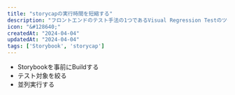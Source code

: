 ```yaml
---
title: "storycapの実行時間を短縮する"
description: "フロントエンドのテスト手法の1つであるVisual Regression Testのツールであるstorycapの実行時間を短縮するための情報についてまとめる。"
icon: "&#128640;"
createdAt: "2024-04-04"
updatedAt: "2024-04-04"
tags: ['Storybook', 'storycap']
---
```


- Storybookを事前にBuildする
- テスト対象を絞る
- 並列実行する